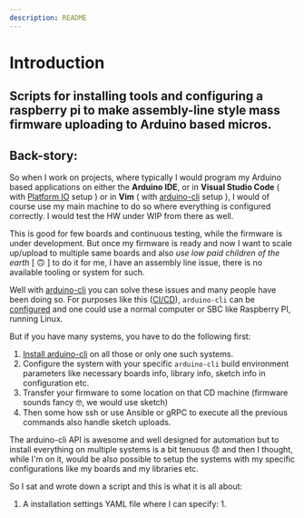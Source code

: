 ```yaml
---
description: README
---
```


# Introduction

## Scripts for installing tools and configuring a raspberry pi to make assembly-line style mass firmware uploading to Arduino based micros.

## Back-story: 

So when I work on projects, where typically I would program my Arduino based applications on either the **Arduino IDE**, or in **Visual Studio Code** \( with [Platform IO](https://platformio.org/) setup \) or in **Vim** \( with [arduino-cli](https://arduino.github.io/arduino-cli/latest/) setup \), I would of course use my main machine to do so where everything is configured correctly. I would test the HW under WIP from there as well.

This is good for few boards and continuous testing, while the firmware is under development. But once my firmware is ready and now I want to scale up/upload to multiple same boards and also _use low paid children of the earth_ \[ 🙃  \] to do it for me, I have an assembly line issue, there is no available tooling or system for such. 

Well with [arduino-cli](https://arduino.github.io/arduino-cli/latest/) you can solve these issues and many people have been doing so. For purposes like this \([CI/CD](https://arduino.github.io/arduino-cli/latest/configuration/#example_2)\), `arduino-cli` can be [configured](https://arduino.github.io/arduino-cli/latest/configuration/#example_2) and one could use a normal computer or SBC like Raspberry PI, running Linux. 

But if you have many systems, you have to do the following first:

1. [Install arduino-cli](https://arduino.github.io/arduino-cli/latest/installation/) on all those or only one such systems.
2. Configure the system with your specific `arduino-cli` build environment parameters like necessary boards info, library info, sketch info in configuration etc.
3. Transfer your firmware to some location on that CD machine \(firmware sounds fancy 🤓,  we would use sketch\)
4. Then some how ssh or use Ansible or gRPC to execute all the previous commands also handle sketch uploads. 

The arduino-cli API is awesome and well designed for automation but to install everything on multiple systems is a bit tenuous 😞  and then I thought, while I'm on it, would be also possible to setup the systems with my specific configurations like my boards and my libraries etc. 

So I sat and wrote down a script and this is what it is all about:

1. A installation settings YAML file where I can specify:
   1. 

